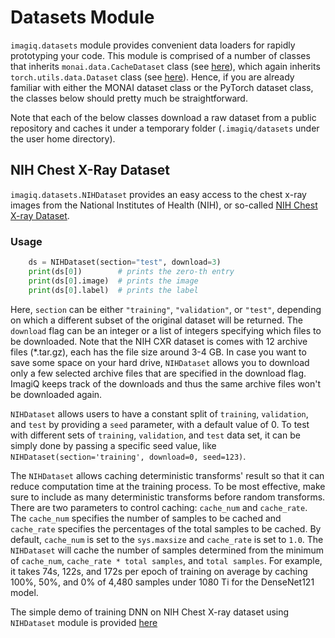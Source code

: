 # Datasets Module
`imagiq.datasets` module provides convenient data loaders for rapidly prototyping your code. This module is comprised of a number of classes that inherits `monai.data.CacheDataset` class (see [here](https://github.com/Project-MONAI/MONAI/blob/master/monai/data/dataset.py)), which again inherits `torch.utils.data.Dataset` class (see [here](https://pytorch.org/docs/stable/data.html)). Hence, if you are already familiar with either the MONAI dataset class or the PyTorch dataset class, the classes below should pretty much be straightforward.

Note that each of the below classes download a raw dataset from a public repository and caches it under a temporary folder (`.imagiq/datasets` under the user home directory). 

## NIH Chest X-Ray Dataset
`imagiq.datasets.NIHDataset` provides an easy access to the chest x-ray images from the National Institutes of Health (NIH), or so-called [NIH Chest X-ray Dataset](https://nihcc.app.box.com/v/ChestXray-NIHCC).

### Usage
```python
    ds = NIHDataset(section="test", download=3)
    print(ds[0])        # prints the zero-th entry
    print(ds[0].image)  # prints the image
    print(ds[0].label)  # prints the label
```
Here, `section` can be either `"training"`, `"validation"`, or `"test"`, depending on which a different subset of the original dataset will be returned. The `download` flag can be an integer or a list of integers specifying which files to be downloaded. Note that the NIH CXR dataset is comes with 12 archive files (*.tar.gz), each has the file size around 3-4 GB. In case you want to save some space on your hard drive, `NIHDataset` allows you to download only a few selected archive files that are specified in the download flag. ImagiQ keeps track of the downloads and thus the same archive files won't be downloaded again.

`NIHDataset` allows users to have a constant split of `training`, `validation`, and `test` by providing a `seed` parameter, with a default value of 0. To test with different sets of `training`, `validation`, and `test` data set, it can be simply done by passing a specific seed value, like `NIHDataset(section='training', download=0, seed=123)`.

The `NIHDataset` allows caching deterministic transforms' result so that it can reduce computation time at the training process. To be most effective, make sure to include as many deterministic transforms before random transforms. There are two parameters to control caching: `cache_num` and `cache_rate`. The `cache_num` specifies the number of samples to be cached and `cache_rate` specifies the percentages of the total samples to be cached. By default, `cache_num` is set to the `sys.maxsize` and `cache_rate` is set to `1.0`. The `NIHDataset` will cache the number of samples determined from the minimum of `cache_num`, `cache_rate * total samples`, and `total samples`. For example, it takes 74s, 122s, and 172s per epoch of training on average by caching 100%, 50%, and 0% of 4,480 samples under 1080 Ti for the DenseNet121 model. 

The simple demo of training DNN on NIH Chest X-ray dataset using `NIHDataset` module is provided [here](../../demos/NIHDataset.ipynb)